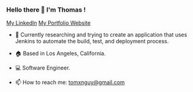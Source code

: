 ### Hello there 👋 I'm Thomas !

[My LinkedIn](https://www.linkedin.com/in/tomxnguy/) 
[My Portfolio Website](https://tomnguyen-portfolio.vercel.app//) 

- 🔭 Currently researching and trying to create an application that uses Jenkins to automate the build, test, and deployment process.


- 🏠 Based in Los Angeles, California. 
- 💻 Software Engineer. 
- 📫 How to reach me: tomxnguy@gmail.com 


<!--
**tomxnguy/tomxnguy** is a ✨ _special_ ✨ repository because its `README.md` (this file) appears on your GitHub profile.

Here are some ideas to get you started:

- 🔭 I’m currently working on ...
- 🌱 I’m currently learning ...
- 👯 I’m looking to collaborate on ...
- 🤔 I’m looking for help with ...
- 💬 Ask me about ...
- 📫 How to reach me: ...
- 😄 Pronouns: ...
- ⚡ Fun fact: ...
-->
